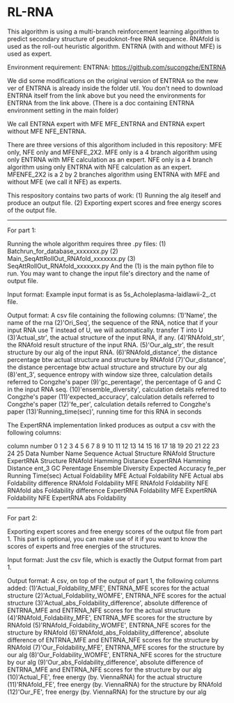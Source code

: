 # RL-RNA

This algorithm is using a multi-branch reinforcement learning algorithm to predict secondary structure of peudoknot-free RNA sequence.
RNAfold is used as the roll-out heuristic algorithm.
ENTRNA (with and without MFE) is used as expert.

Environment requirement:
ENTRNA: https://github.com/sucongzhe/ENTRNA

We did some modifications on the original version of ENTRNA so the new ver of ENTRNA is already inside the folder util. You don't need to download ENTRNA itself from the link above but you need the environments for ENTRNA from the link above. (There is a doc containing ENTRNA environment setting in the main folder)

We call ENTRNA expert with MFE MFE_ENTRNA and ENTRNA expert without MFE NFE_ENTRNA.

There are three versions of this algorithom included in this repository: MFE only, NFE only and MFENFE_2X2.
MFE only is a 4 branch algorithm using only ENTRNA with MFE calculation as an expert.
NFE only is a 4 branch algorithm using only ENTRNA with NFE calculation as an expert.
MFENFE_2X2 is a 2 by 2 branches algorithm using ENTRNA with MFE and without MFE (we call it NFE) as experts.

This respository contains two parts of work: (1) Running the alg iteself and produce an output file. (2) Exporting expert scores and free energy scores of the output file.

****************************
For part 1:

Running the whole algorithm requires three .py files:
(1) Batchrun_for_database_xxxxxxx.py
(2) Main_SeqAttRollOut_RNAfold_xxxxxxx.py
(3) SeqAttRollOut_RNAfold_xxxxxxx.py
And the (1) is the main python file to run. You may want to change the input file's directory and the name of output file.

Input format: 
Example input format is as 5s_Acholeplasma-laidlawii-2_.ct file.

Output format:
A csv file containing the following columns:
(1)'Name', the name of the rna
(2)'Ori_Seq', the sequence of the RNA, notice that if your input RNA use T instead of U, we will automatically. transfer T into U
(3)'Actual_str', the actual structure of the input RNA, if any.
(4)'RNAfold_str', the RNAfold result structure of the input RNA.
(5)'Our_alg_str', the result structure by our alg of the input RNA.
(6)'RNAfold_distance', the distance percentage btw actual structure and structure by RNAfold
(7)'Our_distance', the distance percentage btw actual structure and structure by our alg
(8)'ent_3', sequence entropy with window size three, calculation details referred to Congzhe's paper
(9)'gc_perentage', the percentage of G and C in the input RNA seq.
(10)'ensemble_diversity', calculation details referred to Congzhe's paper
(11)'expected_accuracy', calculation details referred to Congzhe's paper
(12)'fe_per', calculation details referred to Congzhe's paper
(13)'Running_time(sec)', running time for this RNA in seconds

The ExpertRNA implementation linked produces as output a csv with the following columns:

column number	0	1	2	3	4	5	6	7	8	9	10	11	12	13	14	15	16	17	18	19	20	21	22	23	24	25
Data	Number	Name	Sequence	Actual Structure	RNAfold Structure	ExpertRNA Structure	RNAfold Hamming Distance	ExpertRNA Hamming Distance	ent_3	GC Perentage	Ensemble Diversity	Expected Accuracy	fe_per	Running Time(sec)	Actual Foldability MFE	Actual Foldability NFE	Actual abs Foldability difference	RNAfold Foldability MFE	RNAfold Foldability NFE	RNAfold abs Foldability difference	ExpertRNA Foldability MFE	ExpertRNA Foldability NFE	ExpertRNA abs Foldability 

****************************
For part 2:

Exporting expert scores and free energy scores of the output file from part 1. This part is optional, you can make use of it if you want to know the scores of experts and free energies of the structures.

Input format:
Just the csv file, which is exactly the Output format from part 1.

Output format:
A csv, on top of the output of part 1,  the following columns added:
(1)'Actual_Foldability_MFE', ENTRNA_MFE scores for the actual structure
(2)'Actual_Foldability_WOMFE', ENTRNA_NFE scores for the actual structure
(3)'Actual_abs_Foldability_difference', absolute difference of ENTRNA_MFE and ENTRNA_NFE scores for the actual structure
(4)'RNAfold_Foldability_MFE', ENTRNA_MFE scores for the structure by RNAfold
(5)'RNAfold_Foldability_WOMFE', ENTRNA_NFE scores for the structure by RNAfold
(6)'RNAfold_abs_Foldability_difference', absolute difference of ENTRNA_MFE and ENTRNA_NFE scores for the structure by RNAfold
(7)'Our_Foldability_MFE', ENTRNA_MFE scores for the structure by our alg
(8)'Our_Foldability_WOMFE', ENTRNA_NFE scores for the structure by our alg
(9)'Our_abs_Foldability_difference', absolute difference of ENTRNA_MFE and ENTRNA_NFE scores for the structure by our alg
(10)'Actual_FE', free energy (by. ViennaRNA) for the actual structure
(11)'RNAfold_FE', free energy (by. ViennaRNA) for the structure by RNAfold
(12)'Our_FE', free energy (by. ViennaRNA) for the structure by our alg




